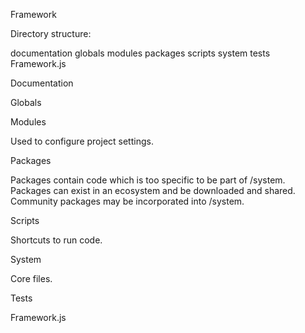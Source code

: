 Framework

Directory structure:

documentation
globals
modules
packages
scripts
system
tests
Framework.js

Documentation

Globals

Modules

  Used to configure project settings.

Packages
  
  Packages contain code which is too specific to be part of /system. Packages can exist in an ecosystem and be downloaded and shared. Community packages may be incorporated into /system.

Scripts

  Shortcuts to run code.

System

  Core files.

Tests

Framework.js